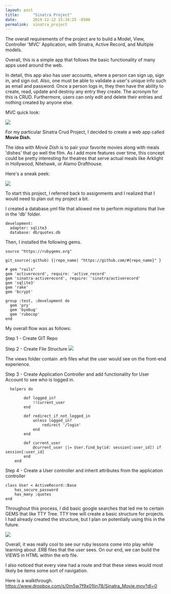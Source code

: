 ```yaml
---
layout: post
title:      "Sinatra Project"
date:       2019-12-12 15:34:25 -0500
permalink:  sinatra_project
---
```



The overall requirements of the project are to build a Model, View, Controller 'MVC' Application, with Sinatra, Active Record, and Multiple models. 

Overall, this is a simple app that follows the basic functionality of many apps used around the web.

In detail, this app also has user accounts, where a person can sign up, sign in, and sign out.
Also, one must be able to validate a user's unique info such as email and password. Once a person logs in, they then have the ability to create, read, update and destroy any entry they create. The acronym for this is CRUD. Furthermore, users can only edit and delete their entries and nothing created by anyone else.

MVC quick look:

![](https://p-066764.f2.n0.cdn.getcloudapp.com/items/Z4uwLzRP/Image+2019-12-15+at+5.31.30+PM.png?v=aa60a2be7b5db22ca82f7a35b4f466cfhttp://)

For my particular Sinatra Crud Project, I decided to create a web app called **Movie Dish.**

The idea with *Movie Dish* is to pair your favorite movies along with meals 'dishes' that go well the film. As I add more features over time, this concept could be pretty interesting for theatres that serve actual meals like Arklight in Hollywood, Nitehawk, or Alamo Drafthouse.


Here's a sneak peek:

![](https://p-066764.f2.n0.cdn.getcloudapp.com/items/E0uEbPN8/Image+2019-12-15+at+5.17.32+PM.png?v=d08cf414b42bcd7e2bb9ac902ef475bfhttp://)


To start this project, I referred back to assignments and I realized that I would need to plan out my project a bit. 


I created a database.yml file that allowed me to perform migrations that live in the 'db' folder.

```
development:
  adapter: sqlite3
  database: db/quotes.db

```

Then, I installed the following gems.

```
source "https://rubygems.org"

git_source(:github) {|repo_name| "https://github.com/#{repo_name}" }

# gem "rails"
gem 'activerecord', require: 'active_record'
gem 'sinatra-activerecord', require: 'sinatra/activerecord'
gem 'sqlite3'
gem 'rake'
gem 'bcrypt'

group :test, :development do
  gem 'pry'
  gem 'byebug'
  gem 'rubocop'
end
```

My overall flow  was as follows:

Step 1 - Create GIT Repo

Step 2 - Create File Structure
![](https://p-066764.f2.n0.cdn.getcloudapp.com/items/BluNZEnO/Image+2019-12-15+at+5.49.20+PM.png?v=be09ac5b4c445d6208efe3623a6461f3http://)


The views folder contain .erb files what the user would see on the front-end experience.


Step 3 - Create Application Controller and add functionality for User Account to see who is logged in.

```
  helpers do
       
        def logged_in?
            !!current_user
        end

        def redirect_if_not_logged_in
            unless logged_in?
                redirect '/login'
            end
        end
        
        def current_user
            @current_user ||= User.find_by(id: session[:user_id]) if session[:user_id]
        end
    end
```

Step 4 - Create a User controller and inherit attributes from the application controller
```
class User < ActiveRecord::Base
    has_secure_password
    has_many :quotes
end
```


Throughout this process, I did basic google searches that led me to certain GEMS that like TTY Tree.  TTY tree will create a basic structure for projects. I had already created the structure, but I plan on potentially using this in the future.

![](https://p-066764.f2.n0.cdn.getcloudapp.com/items/xQu0WvyK/Image+2019-12-15+at+5.44.21+PM.png?v=87bf44f806a9b77caf8a3aec885baab0http://)

Overall, it was really cool to see our ruby lessons come into play while learning about .ERB files that the user sees. On our end, we can build the VIEWS in HTML within the erb file.

I also noticed that every view had a route and that these views would most likely be items some sort of navigation.

Here is a walkthrough.
https://www.dropbox.com/s/0m5w7f9x01lin78/Sinatra_Movie.mov?dl=0
